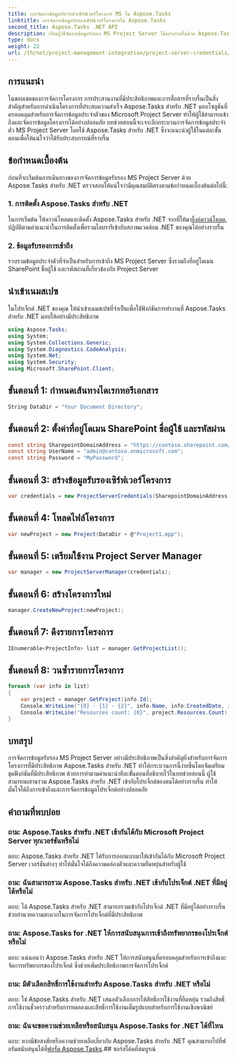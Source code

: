 ```yaml
---
title: การจัดการข้อมูลประจำตัวเซิร์ฟเวอร์โครงการ MS ใน Aspose.Tasks
linktitle: การจัดการข้อมูลรับรองเซิร์ฟเวอร์โครงการใน Aspose.Tasks
second_title: Aspose.Tasks .NET API
description: เรียนรู้วิธีจัดการข้อมูลรับรอง MS Project Server ได้อย่างราบรื่นด้วย Aspose.Tasks สำหรับ .NET เพิ่มประสิทธิภาพการบริหารจัดการโครงการ
type: docs
weight: 22
url: /th/net/project-management-integration/project-server-credentials/
---
```

## การแนะนำ
ในขอบเขตของการจัดการโครงการ การประสานงานที่มีประสิทธิภาพและการสื่อสารที่ราบรื่นเป็นสิ่งสำคัญสำหรับการดำเนินโครงการที่ประสบความสำเร็จ Aspose.Tasks สำหรับ .NET มอบโซลูชันที่ครอบคลุมสำหรับการจัดการข้อมูลประจำตัวของ Microsoft Project Server ทำให้ผู้ใช้สามารถเข้าถึงและจัดการข้อมูลโครงการได้อย่างปลอดภัย บทช่วยสอนนี้จะเจาะลึกกระบวนการจัดการข้อมูลประจำตัว MS Project Server โดยใช้ Aspose.Tasks สำหรับ .NET ซึ่งจะแนะนำผู้ใช้ในแต่ละขั้นตอนเพื่อให้แน่ใจว่าได้รับประสบการณ์ที่ราบรื่น
## ข้อกำหนดเบื้องต้น
ก่อนที่จะเริ่มต้นการเดินทางของการจัดการข้อมูลรับรอง MS Project Server ด้วย Aspose.Tasks สำหรับ .NET ตรวจสอบให้แน่ใจว่ามีคุณสมบัติตรงตามข้อกำหนดเบื้องต้นต่อไปนี้:
### 1. การติดตั้ง Aspose.Tasks สำหรับ .NET
 ในการเริ่มต้น ให้ดาวน์โหลดและติดตั้ง Aspose.Tasks สำหรับ .NET จากที่ให้มา[ลิ้งค์ดาวน์โหลด](https://releases.aspose.com/tasks/net/), ปฏิบัติตามคำแนะนำในการติดตั้งเพื่อรวมไลบรารีเข้ากับสภาพแวดล้อม .NET ของคุณได้อย่างราบรื่น
### 2. ข้อมูลรับรองการเข้าถึง
รวบรวมข้อมูลประจำตัวที่จำเป็นสำหรับการเข้าถึง MS Project Server ซึ่งรวมถึงที่อยู่โดเมน SharePoint ชื่อผู้ใช้ และรหัสผ่านที่เกี่ยวข้องกับ Project Server

## นำเข้าเนมสเปซ
ในโปรเจ็กต์ .NET ของคุณ ให้นำเข้าเนมสเปซที่จำเป็นเพื่อใช้ฟังก์ชันการทำงานที่ Aspose.Tasks สำหรับ .NET มอบให้อย่างมีประสิทธิภาพ

```csharp
using Aspose.Tasks;
using System;
using System.Collections.Generic;
using System.Diagnostics.CodeAnalysis;
using System.Net;
using System.Security;
using Microsoft.SharePoint.Client;

```

## ขั้นตอนที่ 1: กำหนดเส้นทางไดเรกทอรีเอกสาร
```csharp
String DataDir = "Your Document Directory";
```
## ขั้นตอนที่ 2: ตั้งค่าที่อยู่โดเมน SharePoint ชื่อผู้ใช้ และรหัสผ่าน
```csharp
const string SharepointDomainAddress = "https://contoso.sharepoint.com/sites/pwa";
const string UserName = "admin@contoso.onmicrosoft.com";
const string Password = "MyPassword";
```
## ขั้นตอนที่ 3: สร้างข้อมูลรับรองเซิร์ฟเวอร์โครงการ
```csharp
var credentials = new ProjectServerCredentials(SharepointDomainAddress, UserName, Password);
```
## ขั้นตอนที่ 4: โหลดไฟล์โครงการ
```csharp
var newProject = new Project(DataDir + @"Project1.mpp");
```
## ขั้นตอนที่ 5: เตรียมใช้งาน Project Server Manager
```csharp
var manager = new ProjectServerManager(credentials);
```
## ขั้นตอนที่ 6: สร้างโครงการใหม่
```csharp
manager.CreateNewProject(newProject);
```
## ขั้นตอนที่ 7: ดึงรายการโครงการ
```csharp
IEnumerable<ProjectInfo> list = manager.GetProjectList();
```
## ขั้นตอนที่ 8: วนซ้ำรายการโครงการ
```csharp
foreach (var info in list)
{
    var project = manager.GetProject(info.Id);
    Console.WriteLine("{0} - {1} - {2}", info.Name, info.CreatedDate, info.LastSavedDate);
    Console.WriteLine("Resources count: {0}", project.Resources.Count);
}
```

## บทสรุป
การจัดการข้อมูลรับรอง MS Project Server อย่างมีประสิทธิภาพเป็นสิ่งสำคัญยิ่งสำหรับการจัดการโครงการที่มีประสิทธิภาพ Aspose.Tasks สำหรับ .NET ทำให้กระบวนการนี้ง่ายขึ้นโดยจัดเตรียมชุดฟังก์ชันที่มีประสิทธิภาพ ด้วยการทำตามคำแนะนำทีละขั้นตอนที่อธิบายไว้ในบทช่วยสอนนี้ ผู้ใช้สามารถผสานรวม Aspose.Tasks สำหรับ .NET เข้ากับโปรเจ็กต์ของตนได้อย่างราบรื่น ทำให้มั่นใจได้ถึงการเข้าถึงและการจัดการข้อมูลโปรเจ็กต์อย่างปลอดภัย
## คำถามที่พบบ่อย
### ถาม: Aspose.Tasks สำหรับ .NET เข้ากันได้กับ Microsoft Project Server ทุกเวอร์ชันหรือไม่
ตอบ: Aspose.Tasks สำหรับ .NET ได้รับการออกแบบมาให้เข้ากันได้กับ Microsoft Project Server เวอร์ชันต่างๆ ทำให้มั่นใจได้ถึงความคล่องตัวและความยืดหยุ่นสำหรับผู้ใช้
### ถาม: ฉันสามารถรวม Aspose.Tasks สำหรับ .NET เข้ากับโปรเจ็กต์ .NET ที่มีอยู่ได้หรือไม่
ตอบ: ได้ Aspose.Tasks สำหรับ .NET สามารถรวมเข้ากับโปรเจ็กต์ .NET ที่มีอยู่ได้อย่างราบรื่น ช่วยอำนวยความสะดวกในการจัดการโปรเจ็กต์ที่มีประสิทธิภาพ
### ถาม: Aspose.Tasks for .NET ให้การสนับสนุนการเข้าถึงทรัพยากรของโปรเจ็กต์หรือไม่
ตอบ: แน่นอนว่า Aspose.Tasks สำหรับ .NET ให้การสนับสนุนที่ครอบคลุมสำหรับการเข้าถึงและจัดการทรัพยากรของโปรเจ็กต์ ซึ่งช่วยเพิ่มประสิทธิภาพการจัดการโปรเจ็กต์
### ถาม: มีตัวเลือกสิทธิ์การใช้งานสำหรับ Aspose.Tasks สำหรับ .NET หรือไม่
ตอบ: ใช่ Aspose.Tasks สำหรับ .NET เสนอตัวเลือกการให้สิทธิ์การใช้งานที่ยืดหยุ่น รวมถึงสิทธิ์การใช้งานชั่วคราวสำหรับการทดลองและสิทธิ์การใช้งานเต็มรูปแบบสำหรับการใช้งานเชิงพาณิชย์
### ถาม: ฉันจะขอความช่วยเหลือหรือสนับสนุน Aspose.Tasks for .NET ได้ที่ไหน
 ตอบ: หากมีข้อสงสัยหรือความช่วยเหลือเกี่ยวกับ Aspose.Tasks สำหรับ .NET คุณสามารถไปที่ฟอรัมสนับสนุนได้ที่[ฟอรั่ม Aspose.Tasks](https://forum.aspose.com/c/tasks/15).## ซอร์สโค้ดที่สมบูรณ์